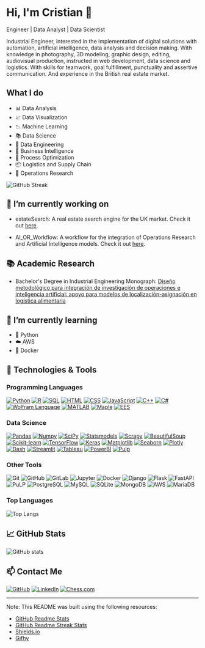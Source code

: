 # Hi, I'm Cristian 👋

Engineer | Data Analyst | Data Scientist

Industrial Engineer, interested in the implementation of digital solutions with automation, artificial intelligence, data analysis and decision making.
With knowledge in photography, 3D modeling, graphic design, editing, audiovisual production, instructed in web development, data science and logistics. With skills for teamwork, goal fulfillment, punctuality and assertive communication. And experience in the British real estate market.

## What I do

- 📊 Data Analysis
- 📈 Data Visualization
- 📉 Machine Learning
- 📚 Data Science
- 📝 Data Engineering
- 📌 Business Intelligence
- 📑 Process Optimization
- 📦 Logistics and Supply Chain
- 🎯 Operations Research

![GitHub Streak](https://github-readme-streak-stats.herokuapp.com/?user=CDMonsalveA)

## 🔭 I’m currently working on

- estateSearch: A real estate search engine for the UK market. Check it out [here](https://github.com/CDMonsalveA/estateSearch).

- AI_OR_Workflow: A workflow for the integration of Operations Research and Artificial Intelligence models. Check it out [here](https://github.com/CDMonsalveA/AI_OR_Workflow).

## 📚 Academic Research

- Bachelor's Degree in Industrial Engineering Monograph: [Diseño metodológico para integración de investigación de operaciones e inteligencia artificial: apoyo para modelos de localización-asignación en logística alimentaria](http://hdl.handle.net/11349/92955)

## 🌱 I’m currently learning

- 🐍 Python
- ☁️ AWS
- 🐳 Docker

## 🔧 Technologies & Tools

### Programming Languages

[![Python](https://img.shields.io/badge/-Python-3776AB?style=flat-square&logo=python&logoColor=white)](https://www.python.org/)
[![R](https://img.shields.io/badge/-R-276DC3?style=flat-square&logo=R&logoColor=white)](https://www.r-project.org/)
[![SQL](https://img.shields.io/badge/-SQL-4479A1?style=flat-square&logo=MySQL&logoColor=white)](https://www.mysql.com/)
[![HTML](https://img.shields.io/badge/-HTML-E34F26?style=flat-square&logo=HTML5&logoColor=white)](https://www.w3.org/html/)
[![CSS](https://img.shields.io/badge/-CSS-1572B6?style=flat-square&logo=CSS3&logoColor=white)](https://www.w3.org/Style/CSS/)
[![JavaScript](https://img.shields.io/badge/-JavaScript-F7DF1E?style=flat-square&logo=JavaScript&logoColor=black)](https://developer.mozilla.org/en-US/docs/Web/JavaScript)
[![C++](https://img.shields.io/badge/-C++-00599C?style=flat-square&logo=C%2B%2B&logoColor=white)](https://isocpp.org/)
[![C#](https://img.shields.io/badge/-C%23-239120?style=flat-square&logo=C-Sharp&logoColor=white)](https://docs.microsoft.com/en-us/dotnet/csharp/)
[![Wolfram Language](https://img.shields.io/badge/-Wolfram%20Language-DD1100?style=flat-square&logo=Wolfram&logoColor=white)](https://www.wolfram.com/language/)
[![MATLAB](https://img.shields.io/badge/-MATLAB-0076A8?style=flat-square&logo=Mathworks&logoColor=white)](https://www.mathworks.com/products/matlab.html)
[![Maple](https://img.shields.io/badge/-Maple-00599C?style=flat-square&logo=Maple&logoColor=white)](https://www.maplesoft.com/products/maple/)
[![EES](https://img.shields.io/badge/-EES-00599C?style=flat-square&logo=EES&logoColor=white)](https://www.fchart.com/ees/)

### Data Science

[![Pandas](https://img.shields.io/badge/-Pandas-150458?style=flat-square&logo=Pandas&logoColor=white)](https://pandas.pydata.org/)
[![Numpy](https://img.shields.io/badge/-Numpy-013243?style=flat-square&logo=Numpy&logoColor=white)](https://numpy.org/)
[![SciPy](https://img.shields.io/badge/-SciPy-8CAAE6?style=flat-square&logo=SciPy&logoColor=white)](https://www.scipy.org/)
[![Statsmodels](https://img.shields.io/badge/-Statsmodels-00599C?style=flat-square&logo=Statsmodels&logoColor=white)](https://www.statsmodels.org/stable/index.html)
[![Scrapy](https://img.shields.io/badge/-Scrapy-00A3E0?style=flat-square&logo=Scrapy&logoColor=white)](https://scrapy.org/)
[![BeautifulSoup](https://img.shields.io/badge/-BeautifulSoup-00599C?style=flat-square&logo=BeautifulSoup&logoColor=white)](https://www.crummy.com/software/BeautifulSoup/)
[![Scikit-learn](https://img.shields.io/badge/-Scikit%20Learn-F7931E?style=flat-square&logo=scikit-learn&logoColor=white)](https://scikit-learn.org/stable/)
[![TensorFlow](https://img.shields.io/badge/-TensorFlow-FF6F00?style=flat-square&logo=TensorFlow&logoColor=white)](https://www.tensorflow.org/)
[![Keras](https://img.shields.io/badge/-Keras-D00000?style=flat-square&logo=Keras&logoColor=white)](https://keras.io/)
[![Matplotlib](https://img.shields.io/badge/-Matplotlib-11557C?style=flat-square&logo=Matplotlib&logoColor=white)](https://matplotlib.org/)
[![Seaborn](https://img.shields.io/badge/-Seaborn-00599C?style=flat-square&logo=Seaborn&logoColor=white)](https://seaborn.pydata.org/)
[![Plotly](https://img.shields.io/badge/-Plotly-3F4F75?style=flat-square&logo=Plotly&logoColor=white)](https://plotly.com/)
[![Dash](https://img.shields.io/badge/-Dash-3F4F75?style=flat-square&logo=Dash&logoColor=white)](https://dash.plotly.com/)
[![Streamlit](https://img.shields.io/badge/-Streamlit-FF4B4B?style=flat-square&logo=Streamlit&logoColor=white)](https://streamlit.io/)
[![Tableau](https://img.shields.io/badge/-Tableau-E97627?style=flat-square&logo=Tableau&logoColor=white)](https://www.tableau.com/)
[![PowerBI](https://img.shields.io/badge/-Power%20BI-F2C811?style=flat-square&logo=Power-BI&logoColor=white)](https://powerbi.microsoft.com/)
[![Pulp](https://img.shields.io/badge/-Pulp-00599C?style=flat-square&logo=Pulp&logoColor=white)](https://coin-or.github.io/pulp/)

### Other Tools

![Git](https://img.shields.io/badge/-Git-F05032?style=flat-square&logo=Git&logoColor=white)
![GitHub](https://img.shields.io/badge/-GitHub-181717?style=flat-square&logo=GitHub&logoColor=white)
![GitLab](https://img.shields.io/badge/-GitLab-FCA121?style=flat-square&logo=GitLab&logoColor=white)
![Jupyter](https://img.shields.io/badge/-Jupyter-F37626?style=flat-square&logo=Jupyter&logoColor=white)
![Docker](https://img.shields.io/badge/-Docker-2496ED?style=flat-square&logo=Docker&logoColor=white)
![Django](https://img.shields.io/badge/-Django-092E20?style=flat-square&logo=Django&logoColor=white)
![Flask](https://img.shields.io/badge/-Flask-000000?style=flat-square&logo=Flask&logoColor=white)
![FastAPI](https://img.shields.io/badge/-FastAPI-009688?style=flat-square&logo=FastAPI&logoColor=white)
![PuLP](https://img.shields.io/badge/-PuLP-00599C?style=flat-square&logo=PuLP&logoColor=white)
![PostgreSQL](https://img.shields.io/badge/-PostgreSQL-336791?style=flat-square&logo=PostgreSQL&logoColor=white)
![MySQL](https://img.shields.io/badge/-MySQL-4479A1?style=flat-square&logo=MySQL&logoColor=white)
![SQLite](https://img.shields.io/badge/-SQLite-003B57?style=flat-square&logo=SQLite&logoColor=white)
![MongoDB](https://img.shields.io/badge/-MongoDB-47A248?style=flat-square&logo=MongoDB&logoColor=white)
![AWS](https://img.shields.io/badge/-AWS-232F3E?style=flat-square&logo=Amazon-AWS&logoColor=white)
![MariaDB](https://img.shields.io/badge/-MariaDB-003545?style=flat-square&logo=MariaDB&logoColor=white)

### Top Languages

![Top Langs](https://github-readme-stats.vercel.app/api/top-langs/?username=CDMonsalveA&layout=compact)

## 📈 GitHub Stats

![GitHub stats](https://github-readme-stats.vercel.app/api?username=CDMonsalveA&show_icons=true)

## 📫 Contact Me

[![GitHub](https://img.shields.io/badge/-GitHub-181717?style=flat&logo=GitHub&logoColor=white)](https://www.github.com/CDMonsalveA/)
[![LinkedIn](https://img.shields.io/badge/-LinkedIn-0077B5?style=flat&logo=LinkedIn&logoColor=white)](https://www.linkedin.com/in/cdmonsalvea/)
[![Chess.com](https://img.shields.io/badge/-Chess.com-FFA500?style=flat&logo=Chess.com&logoColor=white)](https://www.chess.com/member/CDMonsalveA)

___

Note: This README was built using the following resources:

- [GitHub Readme Stats](https://github.com/anuraghazra/github-readme-stats)
- [GitHub Readme Streak Stats](https://github.com/DenverCoder1/github-readme-streak-stats)
- [Shields.io](https://shields.io/)
- [Gifhy](https://giphy.com/)

<!--
**CDMonsalveA/CDMonsalveA** is a ✨ _special_ ✨ repository because its `README.md` (this file) appears on your GitHub profile.

Here are some ideas to get you started:

- 🔭 I’m currently working on ...
- 🌱 I’m currently learning ...
- 👯 I’m looking to collaborate on ...
- 🤔 I’m looking for help with ...
- 💬 Ask me about ...
- 📫 How to reach me: ...
- 😄 Pronouns: ...
- ⚡ Fun fact: ...
-->
